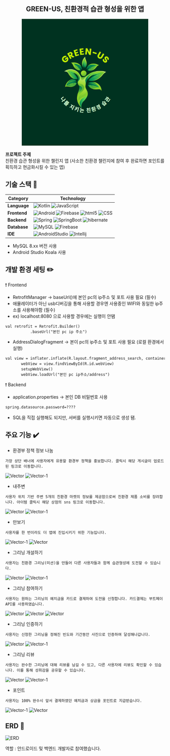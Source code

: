 <h2 align="center">GREEN-US, 친환경적 습관 형성을 위한 앱</h2>

<p align="center">
  <img src="https://github.com/green-us-2024/green-us/blob/main/backend/src/main/resources/static/images/login-image.jpg" alt="green-us main logo" width="400px" height="400px"/>
</p>


**프로젝트 주제** <br>
친환경 습관 형성을 위한 챌린지 앱 (사소한 친환경 챌린지에 참여 후 완료하면 포인트를 획득하고 현금화시킬 수 있는 앱)

## 기술 스택 :pushpin:

| Category  | Technology        |
|-----------|-------------------|
| **Language**  | ![Kotlin](https://img.shields.io/badge/Kotlin-663399?&style=for-the-badge&logo=kotlin&logoColor=white)  ![JavaScript](https://img.shields.io/badge/JavaScript-F7DF1E?style=for-the-badge&logo=JavaScript&logoColor=white)
| **Frontend**  | ![Android](https://img.shields.io/badge/Android-3DDC84?style=for-the-badge&logo=android&logoColor=white) ![Firebase](https://img.shields.io/badge/Firebase-DD2C00?style=for-the-badge&logo=Firebase&logoColor=white)  ![html5](https://img.shields.io/badge/HTML5-E34F26?style=for-the-badge&logo=html5&logoColor=white)  ![CSS](https://img.shields.io/badge/CSS-239120?&style=for-the-badge&logo=css3&logoColor=white)|
| **Backend**   | ![Spring](https://img.shields.io/badge/Spring-6DB33F?style=for-the-badge&logo=spring&logoColor=white)  ![SpringBoot](https://img.shields.io/badge/SpringBoot-6DB33F?style=for-the-badge&logo=springBoot&logoColor=white)  ![hibernate](https://img.shields.io/badge/Hibernate-59666C?style=for-the-badge&logo=Hibernate&logoColor=white)|
| **Database**  | ![MySQL](https://img.shields.io/badge/MySQL-005C84?style=for-the-badge&logo=mysql&logoColor=white)  ![Firebase](https://img.shields.io/badge/Firebase-DD2C00?style=for-the-badge&logo=Firebase&logoColor=white) |
| **IDE**  | ![AndroidStudio](https://img.shields.io/badge/Android_Studio-3DDC84?style=for-the-badge&logo=android-studio&logoColor=white)  ![Intellij](https://img.shields.io/badge/IntelliJ_IDEA-000000.svg?style=for-the-badge&logo=intellij-idea&logoColor=white)|

* MySQL 8.xx 버전 사용<br>
* Android Studio Koala 사용


## 개발 환경 세팅 ✏️
❗ Frontend
* RetrofitManager -> baseUrl()에 본인 pc의 ip주소 및 포트 사용 필요 (필수)
* 애뮬레이터가 아닌 usb디버깅을 통해 사용할 경우엔 사용중인 WIFI와 동일한 ip주소를 사용해야함 (필수)
* ex) localhost:8080 으로 사용할 경우에는 실행이 안됌
 ```xml
val retrofit = Retrofit.Builder()
            .baseUrl("본인 pc ip 주소")
```

* AddressDialogFragment -> 본이 pc의 ip주소 및 포트 사용 필요 (로컬 환경에서 실행)
 ```xml
val view = inflater.inflate(R.layout.fragment_address_search, container, false)
        webView = view.findViewById(R.id.webView)
        setupWebView()
        webView.loadUrl("본인 pc ip주소/address")
```

❗ Backend
* application.properties -> 본인 DB 비밀번호 사용
 ```xml
spring.datasource.password=????
```
+ SQL을 직접 실행해도 되지만, 서버를 실행시키면 자동으로 생성 됌.

## 주요 기능 ✔️
* 환경부 정책 정보 나눔
```
가장 상단 배너에 사용자에게 유용할 환경부 정책을 홍보합니다. 클릭시 해당 게시글이 업로드된 링크로 이동합니다.
```
![Vector](https://github.com/user-attachments/assets/91efbb64-cc54-416d-a6e3-068557cdce8a)
![Vector-1](https://github.com/user-attachments/assets/c508addd-e537-4044-bb0b-b42fd0d7a7d9)
* 내주변
```
사용자 위치 기반 주변 5개의 친환경 마켓의 정보를 제공함으로써 친환경 제품 소비를 장려합니다. 아이템 클릭시 해당 상점의 sns 링크로 이동합니다.
```
![Vector](https://github.com/user-attachments/assets/a43dacf4-3a58-45f9-91a5-647dd32bb5d2)
![Vector-1](https://github.com/user-attachments/assets/7b94effe-53f4-4d9a-8736-a3ce2204827d)
* 만보기
```
사용자를 한 번이라도 더 앱에 진입시키기 위한 기능입니다.
```
![Vector-1](https://github.com/user-attachments/assets/81a0c910-9fe9-436e-8bc2-61afbc3bce7c)
![Vector](https://github.com/user-attachments/assets/2b8cec93-43b3-400f-bc39-3290b4beaeed)

* 그리닝 개설하기
```
사용자는 친환경 그리닝(미션)을 만들어 다른 사용자들과 함께 습관형성에 도전할 수 있습니다.
```
![Vector](https://github.com/user-attachments/assets/835d0d8a-3250-4b2c-b229-b5959cac8b44)
![Vector-1](https://github.com/user-attachments/assets/2ca760cf-f9b8-4387-8217-c54a9bc172b0)

* 그리닝 참여하기
```
사용자는 원하는 그리닝의 예치금을 카드로 결제하여 도전을 신청합니다. 카드결제는 부트페이 API를 사용하였습니다.
```
![Vector](https://github.com/user-attachments/assets/aa5a8d3e-7008-47d7-82b4-3151d7e98e0b)
![Vector](https://github.com/user-attachments/assets/645f6966-0342-4cf5-a386-faa254ed6266)
![Vector](https://github.com/user-attachments/assets/cc0eb9ef-6ff4-4ce7-861a-2962eb8fa425)
* 그리닝 인증하기
```
사용자는 신청한 그리닝을 정해진 빈도와 기간동안 사진으로 인증하여 달성해나갑니다.
```
![Vector](https://github.com/user-attachments/assets/1c7d3914-bbb4-4b18-83c5-fdfcfbba3e08)
![Vector-1](https://github.com/user-attachments/assets/d978bd53-b02a-45f9-bd0a-bd4f91f79459)
* 그리닝 리뷰
```
사용자는 완수한 그리닝에 대해 리뷰를 남길 수 있고, 다른 사용자에 리뷰도 확인할 수 있습니다. 이를 통해 성취감을 공유할 수 있습니다.
```
![Vector](https://github.com/user-attachments/assets/631ce798-591e-4a4c-b687-e042fff0e7e9)
![Vector-1](https://github.com/user-attachments/assets/2252cdc0-5670-4f17-a06d-21fd8deffc4a)
* 포인트
```
사용자는 100% 완수시 앞서 결제하였던 예치금과 상금을 포인트로 지급받습니다.
```
![Vector-1](https://github.com/user-attachments/assets/95745a58-0864-478e-8dae-30dcf7fbe4fd)
![Vector](https://github.com/user-attachments/assets/237163a8-b841-4342-8e90-f06df53b7944)

## ERD 📝
![ERD](https://github.com/user-attachments/assets/78dd3c0a-79e7-4625-b478-2067fb9ca431)

역할 : 안드로이드 및 백엔드 개발자로 참여했습니다.

